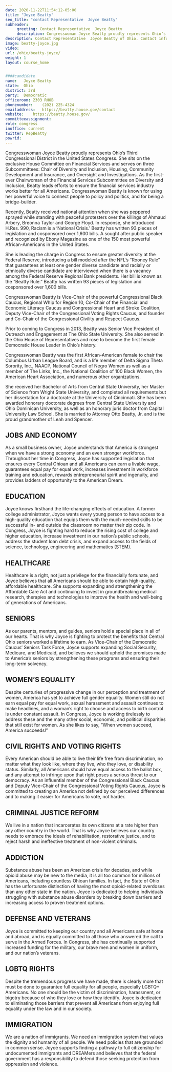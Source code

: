 ```yaml
---
date: 2020-11-22T11:54:12-05:00
title: "Joyce Beatty"
seo_title: "contact Representative  Joyce Beatty"
subheader:
     greeting: Contact Representative  Joyce Beatty 
     description: Congresswoman Joyce Beatty proudly represents Ohio’s Third Congressional District in the United States Congress. 
description: Contact Representative  Joyce Beatty of Ohio. Contact information for Joyce Beatty includes email address, phone number, and mailing address.
image: beatty-joyce.jpg
video: 
url: /ohio/beatty-joyce/
weight: 1
layout: course_home


####candidate
name:	Joyce Beatty
state:	Ohio
district: 3rd
party:	Democratic
officeroom:	2303 RHOB
phonenumber:	(202) 225-4324
emailaddress:	https://beatty.house.gov/contact
website:	https://beatty.house.gov/
committeeassignment: 
role: congress
inoffice: current
twitter: RepBeatty
powrid: 
---
```


Congresswoman Joyce Beatty proudly represents Ohio’s Third Congressional District in the United States Congress. She sits on the exclusive House Committee on Financial Services and serves on three Subcommittees: Chair of Diversity and Inclusion, Housing, Community Development and Insurance, and Oversight and Investigations. As the first-ever Chairwoman of the Financial Services Subcommittee on Diversity and Inclusion, Beatty leads efforts to ensure the financial services industry works better for all Americans. Congresswoman Beatty is known for using her powerful voice to connect people to policy and politics, and for being a bridge-builder.

Recently, Beatty received national attention when she was peppered sprayed while standing with peaceful protesters over the killings of Ahmaud Arbery, Breonna Taylor and George Floyd. In response, she introduced H.Res. 990, Racism is a ‘National Crisis.’ Beatty has written 93 pieces of legislation and cosponsored over 1,600 bills. A sought after public speaker and recognized by Ebony Magazine as one of the 150 most powerful African-Americans in the United States.

She is leading the charge in Congress to ensure greater diversity at the Federal Reserve, introducing a bill modeled after the NFL’s “Rooney Rule” that guarantees at least one gender diverse candidate and racially or ethnically diverse candidate are interviewed when there is a vacancy among the Federal Reserve Regional Bank presidents. Her bill is known as the “Beatty Rule.” Beatty has written 93 pieces of legislation and cosponsored over 1,600 bills.

Congresswoman Beatty is Vice-Chair of the powerful Congressional Black Caucus, Regional Whip for Region 10, Co-Chair of the Financial and Economic Literacy Caucus and Congressional Heart and Stroke Coalition, Deputy Vice-Chair of the Congressional Voting Rights Caucus, and founder and Co-Chair of the Congressional Civility and Respect Caucus.

Prior to coming to Congress in 2013, Beatty was Senior Vice President of Outreach and Engagement at The Ohio State University. She also served in the Ohio House of Representatives and rose to become the first female Democratic House Leader in Ohio’s history.

Congresswoman Beatty was the first African-American female to chair the Columbus Urban League Board, and is a life member of Delta Sigma Theta Sorority, Inc., NAACP, National Council of Negro Women as well as a member of The Links, Inc., the National Coalition of 100 Black Women, the American Heart Association, and numerous other organizations.

She received her Bachelor of Arts from Central State University, her Master of Science from Wright State University, and completed all requirements but her dissertation for a doctorate at the University of Cincinnati.  She has been awarded honorary doctorate degrees from Central State University and Ohio Dominican University, as well as an honorary juris doctor from Capital University Law School.  She is married to Attorney Otto Beatty, Jr. and is the proud grandmother of Leah and Spencer.

## JOBS AND ECONOMY
As a small business owner, Joyce understands that America is strongest when we have a strong economy and an even stronger workforce. Throughout her time in Congress, Joyce has supported legislation that ensures every Central Ohioan and all Americans can earn a livable wage, guarantees equal pay for equal work, increases investment in workforce training and education, rewards entrepreneurial spirit and ingenuity, and provides ladders of opportunity to the American Dream.

## EDUCATION
Joyce knows firsthand the life-changing effects of education. A former college administrator, Joyce wants every young person to have access to a high-quality education that equips them with the much-needed skills to be successful in- and outside the classroom no matter their zip code. In Congress, Joyce is fighting hard to reduce the rising cost of college and higher education, increase investment in our nation’s public schools, address the student loan debt crisis, and expand access to the fields of science, technology, engineering and mathematics (STEM).

## HEALTHCARE
Healthcare is a right, not just a privilege for the financially fortunate, and Joyce believes that all Americans should be able to obtain high-quality, affordable healthcare. She supports expanding and strengthening the Affordable Care Act and continuing to invest in groundbreaking medical research, therapies and technologies to improve the health and well-being of generations of Americans.

## SENIORS
As our parents, mentors, and guides, seniors hold a special place in all of our hearts. That is why Joyce is fighting to protect the benefits that Central Ohio seniors worked a lifetime to earn. As Vice-Chair of the Democratic Caucus’ Seniors Task Force, Joyce supports expanding Social Security, Medicare, and Medicaid, and believes we should uphold the promises made to America’s seniors by strengthening these programs and ensuring their long-term solvency.

## WOMEN’S EQUALITY
Despite centuries of progressive change in our perception and treatment of women, America has yet to achieve full gender equality. Women still do not earn equal pay for equal work, sexual harassment and assault continues to make headlines, and a woman’s right to choose and access to birth control is under constant assault. In Congress, Joyce is working tirelessly to address these and the many other social, economic, and political disparities that still exist for women. As she likes to say, “When women succeed, America succeeds!”

## CIVIL RIGHTS AND VOTING RIGHTS
Every American should be able to live their life free from discrimination, no matter what they look like, where they live, who they love, or disability status. Similarly, all Americans should have equal access to the ballot box, and any attempt to infringe upon that right poses a serious threat to our democracy. As an influential member of the Congressional Black Caucus and Deputy Vice-Chair of the Congressional Voting Rights Caucus, Joyce is committed to creating an America not defined by our perceived differences and to making it easier for Americans to vote, not harder.

## CRIMINAL JUSTICE REFORM
We live in a nation that incarcerates its own citizens at a rate higher than any other country in the world. That is why Joyce believes our country needs to embrace the ideals of rehabilitation, restorative justice, and to reject harsh and ineffective treatment of non-violent criminals.

## ADDICTION
Substance abuse has been an American crisis for decades, and while opioid abuse may be new to the media, it is all too common for millions of Americans, including countless Ohioan families. In fact, the State of Ohio has the unfortunate distinction of having the most opioid-related overdoses than any other state in the nation. Joyce is dedicated to helping individuals struggling with substance abuse disorders by breaking down barriers and increasing access to proven treatment options.

## DEFENSE AND VETERANS
Joyce is committed to keeping our country and all Americans safe at home and abroad, and is equally committed to all those who answered the call to serve in the Armed Forces. In Congress, she has continually supported increased funding for the military, our brave men and women in uniform, and our nation’s veterans.

## LGBTQ RIGHTS
Despite the tremendous progress we have made, there is clearly more that must be done to guarantee full equality for all people, especially LGBTQ+ Americans. No one should be the victim of discrimination, harassment, or bigotry because of who they love or how they identify. Joyce is dedicated to eliminating those barriers that prevent all Americans from enjoying full equality under the law and in our society.

## IMMIGRATION
We are a nation of immigrants. We need an immigration system that values the dignity and humanity of all people. We need policies that are grounded in common sense. Joyce supports finding a pathway to full citizenship for undocumented immigrants and DREAMers and believes that the federal government has a responsibility to defend those seeking protection from oppression and violence.